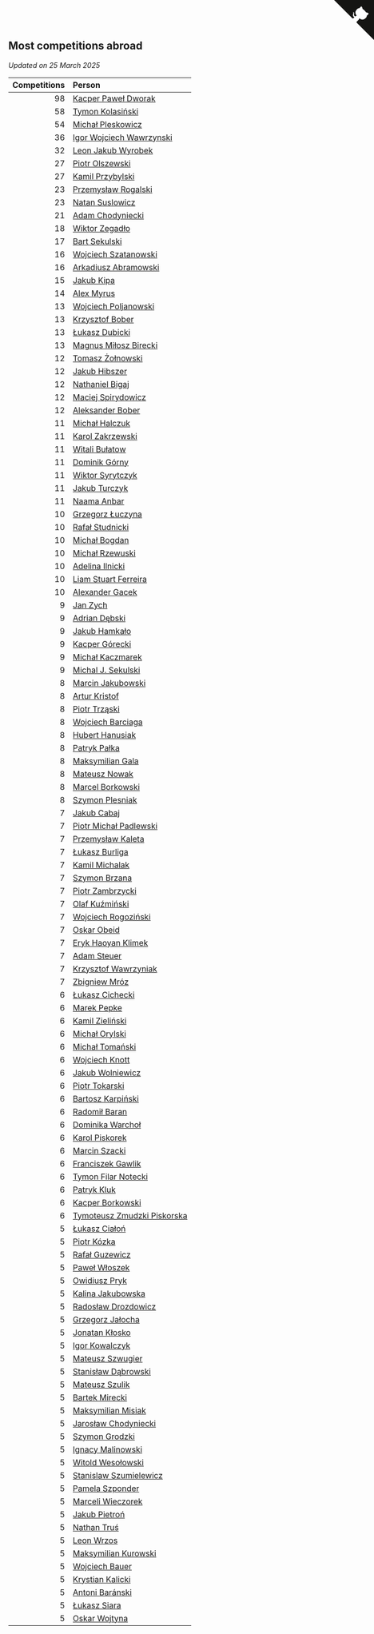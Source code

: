 ## Most competitions abroad

*Updated on 25 March 2025*

| Competitions | Person |
| ---: | :--- |
| 98 | [Kacper Paweł Dworak](https://www.worldcubeassociation.org/persons/2020DWOR01) |
| 58 | [Tymon Kolasiński](https://www.worldcubeassociation.org/persons/2016KOLA02) |
| 54 | [Michał Pleskowicz](https://www.worldcubeassociation.org/persons/2009PLES01) |
| 36 | [Igor Wojciech Wawrzynski](https://www.worldcubeassociation.org/persons/2019WAWR01) |
| 32 | [Leon Jakub Wyrobek](https://www.worldcubeassociation.org/persons/2016WYRO01) |
| 27 | [Piotr Olszewski](https://www.worldcubeassociation.org/persons/2013OLSZ02) |
| 27 | [Kamil Przybylski](https://www.worldcubeassociation.org/persons/2016PRZY01) |
| 23 | [Przemysław Rogalski](https://www.worldcubeassociation.org/persons/2013ROGA02) |
| 23 | [Natan Suslowicz](https://www.worldcubeassociation.org/persons/2021SUSL01) |
| 21 | [Adam Chodyniecki](https://www.worldcubeassociation.org/persons/2017CHOD02) |
| 18 | [Wiktor Zegadło](https://www.worldcubeassociation.org/persons/2017ZEGA01) |
| 17 | [Bart Sekulski](https://www.worldcubeassociation.org/persons/2013SEKU01) |
| 16 | [Wojciech Szatanowski](https://www.worldcubeassociation.org/persons/2011SZAT01) |
| 16 | [Arkadiusz Abramowski](https://www.worldcubeassociation.org/persons/2014ABRA01) |
| 15 | [Jakub Kipa](https://www.worldcubeassociation.org/persons/2010KIPA01) |
| 14 | [Alex Myrus](https://www.worldcubeassociation.org/persons/2022MYRU01) |
| 13 | [Wojciech Poljanowski](https://www.worldcubeassociation.org/persons/2010POLJ01) |
| 13 | [Krzysztof Bober](https://www.worldcubeassociation.org/persons/2013BOBE01) |
| 13 | [Łukasz Dubicki](https://www.worldcubeassociation.org/persons/2018DUBI01) |
| 13 | [Magnus Miłosz Birecki](https://www.worldcubeassociation.org/persons/2022BIRE01) |
| 12 | [Tomasz Żołnowski](https://www.worldcubeassociation.org/persons/2005ZOLN01) |
| 12 | [Jakub Hibszer](https://www.worldcubeassociation.org/persons/2018HIBS01) |
| 12 | [Nathaniel Bigaj](https://www.worldcubeassociation.org/persons/2019BIGA01) |
| 12 | [Maciej Spirydowicz](https://www.worldcubeassociation.org/persons/2020SPIR01) |
| 12 | [Aleksander Bober](https://www.worldcubeassociation.org/persons/2022BOBE02) |
| 11 | [Michał Halczuk](https://www.worldcubeassociation.org/persons/2006HALC01) |
| 11 | [Karol Zakrzewski](https://www.worldcubeassociation.org/persons/2014ZAKR01) |
| 11 | [Witali Bułatow](https://www.worldcubeassociation.org/persons/2015BUAT01) |
| 11 | [Dominik Górny](https://www.worldcubeassociation.org/persons/2015GORN01) |
| 11 | [Wiktor Syrytczyk](https://www.worldcubeassociation.org/persons/2022SYRY01) |
| 11 | [Jakub Turczyk](https://www.worldcubeassociation.org/persons/2022TURC02) |
| 11 | [Naama Anbar](https://www.worldcubeassociation.org/persons/2023ANBA01) |
| 10 | [Grzegorz Łuczyna](https://www.worldcubeassociation.org/persons/2005LUCZ01) |
| 10 | [Rafał Studnicki](https://www.worldcubeassociation.org/persons/2005STUD01) |
| 10 | [Michał Bogdan](https://www.worldcubeassociation.org/persons/2012BOGD01) |
| 10 | [Michał Rzewuski](https://www.worldcubeassociation.org/persons/2014RZEW01) |
| 10 | [Adelina Ilnicki](https://www.worldcubeassociation.org/persons/2020ILNI01) |
| 10 | [Liam Stuart Ferreira](https://www.worldcubeassociation.org/persons/2022FERR14) |
| 10 | [Alexander Gacek](https://www.worldcubeassociation.org/persons/2024GACE01) |
| 9 | [Jan Zych](https://www.worldcubeassociation.org/persons/2014ZYCH01) |
| 9 | [Adrian Dębski](https://www.worldcubeassociation.org/persons/2017DEBS01) |
| 9 | [Jakub Hamkało](https://www.worldcubeassociation.org/persons/2018HAMK01) |
| 9 | [Kacper Górecki](https://www.worldcubeassociation.org/persons/2021GORE01) |
| 9 | [Michał Kaczmarek](https://www.worldcubeassociation.org/persons/2021KACZ01) |
| 9 | [Michal J. Sekulski](https://www.worldcubeassociation.org/persons/2023SEKU01) |
| 8 | [Marcin Jakubowski](https://www.worldcubeassociation.org/persons/2007JAKU01) |
| 8 | [Artur Kristof](https://www.worldcubeassociation.org/persons/2012KRIS12) |
| 8 | [Piotr Trząski](https://www.worldcubeassociation.org/persons/2012TRZA01) |
| 8 | [Wojciech Barciaga](https://www.worldcubeassociation.org/persons/2013BARC03) |
| 8 | [Hubert Hanusiak](https://www.worldcubeassociation.org/persons/2013HANU01) |
| 8 | [Patryk Pałka](https://www.worldcubeassociation.org/persons/2017PALK01) |
| 8 | [Maksymilian Gala](https://www.worldcubeassociation.org/persons/2022GALA01) |
| 8 | [Mateusz Nowak](https://www.worldcubeassociation.org/persons/2022NOWA05) |
| 8 | [Marcel Borkowski](https://www.worldcubeassociation.org/persons/2023BORK01) |
| 8 | [Szymon Plesniak](https://www.worldcubeassociation.org/persons/2024PLES01) |
| 7 | [Jakub Cabaj](https://www.worldcubeassociation.org/persons/2008CABA03) |
| 7 | [Piotr Michał Padlewski](https://www.worldcubeassociation.org/persons/2008PADL01) |
| 7 | [Przemysław Kaleta](https://www.worldcubeassociation.org/persons/2012KALE01) |
| 7 | [Łukasz Burliga](https://www.worldcubeassociation.org/persons/2013BURL01) |
| 7 | [Kamil Michalak](https://www.worldcubeassociation.org/persons/2016MICH01) |
| 7 | [Szymon Brzana](https://www.worldcubeassociation.org/persons/2017BRZA01) |
| 7 | [Piotr Zambrzycki](https://www.worldcubeassociation.org/persons/2018ZAMB02) |
| 7 | [Olaf Kuźmiński](https://www.worldcubeassociation.org/persons/2018KUZM02) |
| 7 | [Wojciech Rogoziński](https://www.worldcubeassociation.org/persons/2019ROGO04) |
| 7 | [Oskar Obeid](https://www.worldcubeassociation.org/persons/2022OBEI01) |
| 7 | [Eryk Haoyan Klimek](https://www.worldcubeassociation.org/persons/2022KLIM01) |
| 7 | [Adam Steuer](https://www.worldcubeassociation.org/persons/2023STEU01) |
| 7 | [Krzysztof Wawrzyniak](https://www.worldcubeassociation.org/persons/2023WAWR01) |
| 7 | [Zbigniew Mróz](https://www.worldcubeassociation.org/persons/2023MROZ03) |
| 6 | [Łukasz Cichecki](https://www.worldcubeassociation.org/persons/2007CICH01) |
| 6 | [Marek Pepke](https://www.worldcubeassociation.org/persons/2008PEPK01) |
| 6 | [Kamil Zieliński](https://www.worldcubeassociation.org/persons/2008ZIEL01) |
| 6 | [Michał Orylski](https://www.worldcubeassociation.org/persons/2009ORYL01) |
| 6 | [Michał Tomański](https://www.worldcubeassociation.org/persons/2009TOMA01) |
| 6 | [Wojciech Knott](https://www.worldcubeassociation.org/persons/2011KNOT01) |
| 6 | [Jakub Wolniewicz](https://www.worldcubeassociation.org/persons/2012WOLN01) |
| 6 | [Piotr Tokarski](https://www.worldcubeassociation.org/persons/2013TOKA01) |
| 6 | [Bartosz Karpiński](https://www.worldcubeassociation.org/persons/2019KARP03) |
| 6 | [Radomił Baran](https://www.worldcubeassociation.org/persons/2020BARA02) |
| 6 | [Dominika Warchoł](https://www.worldcubeassociation.org/persons/2021WARC01) |
| 6 | [Karol Piskorek](https://www.worldcubeassociation.org/persons/2021PISK01) |
| 6 | [Marcin Szacki](https://www.worldcubeassociation.org/persons/2022SZAC01) |
| 6 | [Franciszek Gawlik](https://www.worldcubeassociation.org/persons/2022GAWL01) |
| 6 | [Tymon Filar Notecki](https://www.worldcubeassociation.org/persons/2022NOTE01) |
| 6 | [Patryk Kluk](https://www.worldcubeassociation.org/persons/2023KLUK01) |
| 6 | [Kacper Borkowski](https://www.worldcubeassociation.org/persons/2023BORK03) |
| 6 | [Tymoteusz Zmudzki Piskorska](https://www.worldcubeassociation.org/persons/2024PISK02) |
| 5 | [Łukasz Ciałoń](https://www.worldcubeassociation.org/persons/2005CIAL02) |
| 5 | [Piotr Kózka](https://www.worldcubeassociation.org/persons/2005KOZK01) |
| 5 | [Rafał Guzewicz](https://www.worldcubeassociation.org/persons/2006GUZE01) |
| 5 | [Paweł Włoszek](https://www.worldcubeassociation.org/persons/2006WLOS01) |
| 5 | [Owidiusz Pryk](https://www.worldcubeassociation.org/persons/2008PRYK01) |
| 5 | [Kalina Jakubowska](https://www.worldcubeassociation.org/persons/2009BRZE01) |
| 5 | [Radosław Drozdowicz](https://www.worldcubeassociation.org/persons/2012DROZ02) |
| 5 | [Grzegorz Jałocha](https://www.worldcubeassociation.org/persons/2012JALO01) |
| 5 | [Jonatan Kłosko](https://www.worldcubeassociation.org/persons/2013KOSK01) |
| 5 | [Igor Kowalczyk](https://www.worldcubeassociation.org/persons/2013KOWA04) |
| 5 | [Mateusz Szwugier](https://www.worldcubeassociation.org/persons/2014SZWU01) |
| 5 | [Stanisław Dąbrowski](https://www.worldcubeassociation.org/persons/2016DABR03) |
| 5 | [Mateusz Szulik](https://www.worldcubeassociation.org/persons/2017SZUL01) |
| 5 | [Bartek Mirecki](https://www.worldcubeassociation.org/persons/2017MIRE01) |
| 5 | [Maksymilian Misiak](https://www.worldcubeassociation.org/persons/2017MISI01) |
| 5 | [Jarosław Chodyniecki](https://www.worldcubeassociation.org/persons/2018CHOD01) |
| 5 | [Szymon Grodzki](https://www.worldcubeassociation.org/persons/2020GROD01) |
| 5 | [Ignacy Malinowski](https://www.worldcubeassociation.org/persons/2021MALI02) |
| 5 | [Witold Wesołowski](https://www.worldcubeassociation.org/persons/2022WESO01) |
| 5 | [Stanislaw Szumielewicz](https://www.worldcubeassociation.org/persons/2022SZUM02) |
| 5 | [Pamela Szponder](https://www.worldcubeassociation.org/persons/2022SZPO01) |
| 5 | [Marceli Wieczorek](https://www.worldcubeassociation.org/persons/2022WIEC03) |
| 5 | [Jakub Pietroń](https://www.worldcubeassociation.org/persons/2023PIET02) |
| 5 | [Nathan Truś](https://www.worldcubeassociation.org/persons/2023TRUS01) |
| 5 | [Leon Wrzos](https://www.worldcubeassociation.org/persons/2023WRZO01) |
| 5 | [Maksymilian Kurowski](https://www.worldcubeassociation.org/persons/2023KURO03) |
| 5 | [Wojciech Bauer](https://www.worldcubeassociation.org/persons/2023BAUE04) |
| 5 | [Krystian Kalicki](https://www.worldcubeassociation.org/persons/2023KALI10) |
| 5 | [Antoni Baránski](https://www.worldcubeassociation.org/persons/2024BARA01) |
| 5 | [Łukasz Siara](https://www.worldcubeassociation.org/persons/2024SIAR01) |
| 5 | [Oskar Wojtyna](https://www.worldcubeassociation.org/persons/2024WOJT03) |


<a href="https://github.com/maxidragon/wca_statistics_pl" class="github-corner" aria-label="View source on Github"><svg width="80" height="80" viewBox="0 0 250 250" style="fill:#151513; color:#fff; position: absolute; top: 0; border: 0; right: 0;" aria-hidden="true"><path d="M0,0 L115,115 L130,115 L142,142 L250,250 L250,0 Z"></path><path d="M128.3,109.0 C113.8,99.7 119.0,89.6 119.0,89.6 C122.0,82.7 120.5,78.6 120.5,78.6 C119.2,72.0 123.4,76.3 123.4,76.3 C127.3,80.9 125.5,87.3 125.5,87.3 C122.9,97.6 130.6,101.9 134.4,103.2" fill="currentColor" style="transform-origin: 130px 106px;" class="octo-arm"></path><path d="M115.0,115.0 C114.9,115.1 118.7,116.5 119.8,115.4 L133.7,101.6 C136.9,99.2 139.9,98.4 142.2,98.6 C133.8,88.0 127.5,74.4 143.8,58.0 C148.5,53.4 154.0,51.2 159.7,51.0 C160.3,49.4 163.2,43.6 171.4,40.1 C171.4,40.1 176.1,42.5 178.8,56.2 C183.1,58.6 187.2,61.8 190.9,65.4 C194.5,69.0 197.7,73.2 200.1,77.6 C213.8,80.2 216.3,84.9 216.3,84.9 C212.7,93.1 206.9,96.0 205.4,96.6 C205.1,102.4 203.0,107.8 198.3,112.5 C181.9,128.9 168.3,122.5 157.7,114.1 C157.9,116.9 156.7,120.9 152.7,124.9 L141.0,136.5 C139.8,137.7 141.6,141.9 141.8,141.8 Z" fill="currentColor" class="octo-body"></path></svg></a><style>.github-corner:hover .octo-arm{animation:octocat-wave 560ms ease-in-out}@keyframes octocat-wave{0%,100%{transform:rotate(0)}20%,60%{transform:rotate(-25deg)}40%,80%{transform:rotate(10deg)}}@media (max-width:500px){.github-corner:hover .octo-arm{animation:none}.github-corner .octo-arm{animation:octocat-wave 560ms ease-in-out}}</style>

